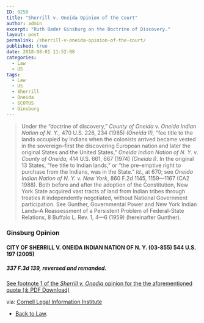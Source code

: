 ```yaml
---
ID: 9250
title: "Sherrill v. Oneida Opinion of the Court"
author: admin
excerpt: "Ruth Bader Ginsburg on the Doctrine of Discovery."
layout: post
permalink: /sherrill-v-oneida-opinion-of-the-court/
published: true
date: 2018-08-01 11:52:08
categories:
  - Law
  - US
tags:
  - Law
  - US
  - Sherrill
  - Oneida
  - SCOTUS
  - Ginsburg
---
```

> Under the “doctrine of discovery,” _County of Oneida_ v. _Oneida Indian Nation of N. Y.,_ 470 U.S. 226, 234 (1985) _(Oneida II),_ “fee title to the lands occupied by Indians when the colonists arrived became vested in the sovereign–first the discovering European nation and later the original States and the United States,” _Oneida Indian Nation of N. Y._ v. _County of Oneida,_ 414 U.S. 661, 667 (1974) _(Oneida I)_. In the original 13 States, “fee title to Indian lands,” or “the pre-emptive right to purchase from the Indians, was in the State.” _Id._, at 670; see _Oneida Indian Nation of N. Y._ v. _New York_, 860 F.2d 1145, 1159—1167 (CA2 1988). Both before and after the adoption of the Constitution, New York State acquired vast tracts of land from Indian tribes through treaties it independently negotiated, without National Government participation. See Gunther, Governmental Power and New York Indian Lands–A Reassessment of a Persistent Problem of Federal-State Relations, 8 Buffalo L. Rev. 1, 4—6 (1959) (hereinafter Gunther).

### Ginsburg Opinion
#### CITY OF SHERRILL V. ONEIDA INDIAN NATION OF N. Y. (03-855) 544 U.S. 197 (2005)  
##### 337 F.3d 139, reversed and remanded.

[See footnote 1 of the _Sherrill v. Onedia_ opinion for the the aforementioned quote (⤓ PDF Download)](/assets/pdfs/sherrill-v-oneida-opinion-of-the-court.pdf)

via: [Cornell Legal Information Institute](https://www.law.cornell.edu/supct/html/03-855.ZO.html)

- [Back to Law](/law/).
